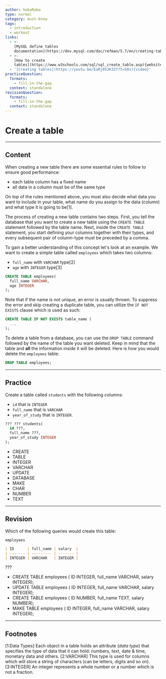 ```yaml
---
author: SebaRaba
type: normal
category: must-know
tags:
  - introduction
  - workout
links:
  - >-
    [MySQL define tables
    documentation](https://dev.mysql.com/doc/refman/5.7/en/creating-tables.html){website}
  - >-
    [How to create
    tables](https://www.w3schools.com/sql/sql_create_table.asp){website}
  - '[Creating tables](https://youtu.be/EaRj0S3K32Y?t=58s){video}'
practiceQuestion:
  formats:
    - fill-in-the-gap
  context: standalone
revisionQuestion:
  formats:
    - fill-in-the-gap
  context: standalone
---
```


# Create a table


---

## Content

When creating a new table there are some essential rules to follow to ensure good performance:

- each table column has a fixed name
- all data in a column must be of the same type

On top of the rules mentioned above, you must also decide what data you want to include in your table, what name do you assign to the data (column) and what type it is going to be[1].

The process of creating a new table contains two steps. First, you tell the database that you want to create a new table using the `CREATE TABLE` statement followed by the table name. Next, inside the `CREATE TABLE` statement, you start defining your columns together with their types, and every subsequent pair of column-type must be preceded by a comma.

To gain a better understanding of this concept let's look at an example. We want to create a simple table called `employees` which takes two columns:

- `full_name` with `VARCHAR` type[2]
- `age` with `INTEGER` type[3]

```sql
CREATE TABLE employees(
  full_name VARCHAR,
  age INTEGER
);
```

Note that if the name is not unique, an error is usually thrown. To suppress the error and skip creating a duplicate table, you can utilize the `IF NOT EXISTS` clause which is used as such:

```sql
CREATE TABLE IF NOT EXISTS table_name (
  ...
);
```

To delete a table from a database, you can use the `DROP TABLE` command followed by the name of the table you want deleted. Keep in mind that the table and **all** the information inside it will be deleted. Here is how you would delete the `employees` table:

```sql
DROP TABLE employees;
```


---

## Practice

Create a table called `students` with the following columns:

- `id` that is `INTEGER`
- `full_name` that is `VARCHAR`
- `year_of_study` that is `INTEGER`.

```sql
??? ??? students(
  id ???,
  full_name ???,
  year_of_study INTEGER
);
```

- CREATE
- TABLE
- INTEGER
- VARCHAR
- UPDATE
- DATABASE
- MAKE
- CHAR
- NUMBER
- TEXT


---

## Revision

Which of the following queries would create this table:  

`employees`

```md
| ID      | full_name | salary  |
| ------- | --------- | ------- |
| INTEGER | VARCHAR   | INTEGER |
```

???

- CREATE TABLE employees ( ID INTEGER, full_name VARCHAR, salary INTEGER);
- UPDATE TABLE employees ( ID INTEGER, full_name VARCHAR, salary INTEGER);
- CREATE TABLE employees ( ID NUMBER, full_name TEXT, salary NUMBER);
- MAKE TABLE employees ( ID INTEGER, full_name VARCHAR, salary INTEGER);


---

## Footnotes

[1:Data Types]
Each object in a table holds an attribute (*data type*) that specifies the type of data that it can hold: numbers, text, date & time, monetary data and others.
[2:VARCHAR]
This type is used for columns which will store a string of characters (can be letters, digits and so on).
[3:INTEGER]
An integer represents a whole number or a number which is not a fraction.
